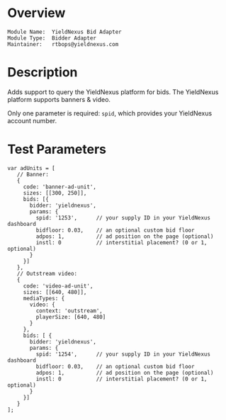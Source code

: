 # Overview

```
Module Name:  YieldNexus Bid Adapter
Module Type:  Bidder Adapter
Maintainer:   rtbops@yieldnexus.com
```

# Description

Adds support to query the YieldNexus platform for bids. The YieldNexus platform supports banners & video.

Only one parameter is required: `spid`, which provides your YieldNexus account number.

# Test Parameters
```
var adUnits = [
   // Banner:
   {
     code: 'banner-ad-unit',
     sizes: [[300, 250]],
     bids: [{
       bidder: 'yieldnexus',
       params: {
         spid: '1253',      // your supply ID in your YieldNexus dashboard
         bidfloor: 0.03,    // an optional custom bid floor
         adpos: 1,          // ad position on the page (optional)
         instl: 0           // interstitial placement? (0 or 1, optional)
       }
     }]
   },
   // Outstream video:
   {
     code: 'video-ad-unit',
     sizes: [[640, 480]],
     mediaTypes: {
       video: {
         context: 'outstream',
         playerSize: [640, 480]
       }
     },
     bids: [ {
       bidder: 'yieldnexus',
       params: {
         spid: '1254',      // your supply ID in your YieldNexus dashboard
         bidfloor: 0.03,    // an optional custom bid floor
         adpos: 1,          // ad position on the page (optional)
         instl: 0           // interstitial placement? (0 or 1, optional)
       }
     }]
   }
];
```
